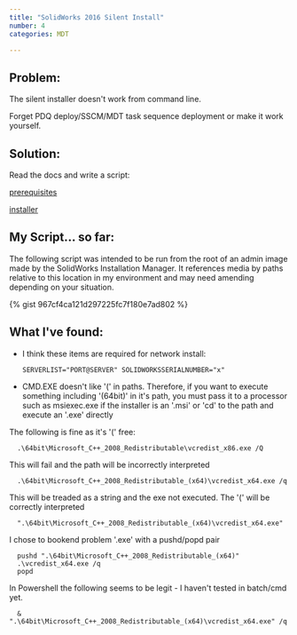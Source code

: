 ```yaml
---
title: "SolidWorks 2016 Silent Install"
number: 4
categories: MDT

---
```


## Problem:
The silent installer doesn't work from command line.

Forget PDQ deploy/SSCM/MDT task sequence deployment or make it work yourself.

## Solution:
Read the docs and write a script:

[prerequisites](http://help.solidworks.com/2016/english/Installation/install_guide/c_prep_clients_admin_images.htm?id=7af121fe82ee461f874a77a5612dd53f#Pg0&ProductType=&ProductName=)

[installer](http://help.solidworks.com/2016/english/Installation/install_guide/c_installing_from_admin_image_command_line.htm?id=2f540a0df27f4c5fbb4adde8a7c9feee#Pg0&ProductType=&ProductName=)

## My Script... so far:
The following script was intended to be run from the root of an admin image made by the SolidWorks Installation Manager.  It references media by paths relative to this location in my environment and may need amending depending on your situation.

{% gist 967cf4ca121d297225fc7f180e7ad802 %}

## What I've found:
  - I think these items are required for network install:

        SERVERLIST="PORT@SERVER" SOLIDWORKSSERIALNUMBER="x"

  - CMD.EXE doesn't like '(' in paths.  Therefore, if you want to execute something including '(64bit)' in it's path, you must pass it to a processor such as msiexec.exe if the installer is an '.msi' or 'cd' to the path and execute an '.exe' directly

  The following is fine as it's '(' free:

      .\64bit\Microsoft_C++_2008_Redistributable\vcredist_x86.exe /Q

  This will fail and the path will be incorrectly interpreted

      .\64bit\Microsoft_C++_2008_Redistributable_(x64)\vcredist_x64.exe /q

  This will be treaded as a string and the exe not executed.  The '(' will be correctly interpreted

      ".\64bit\Microsoft_C++_2008_Redistributable_(x64)\vcredist_x64.exe"

  I chose to bookend problem '.exe' with a pushd/popd pair

      pushd ".\64bit\Microsoft_C++_2008_Redistributable_(x64)"
      .\vcredist_x64.exe /q
      popd

  In Powershell the following seems to be legit - I haven't tested in batch/cmd yet.

      & ".\64bit\Microsoft_C++_2008_Redistributable_(x64)\vcredist_x64.exe" /q

